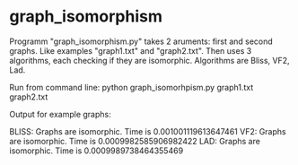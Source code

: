 # graph_isomorphism

Programm "graph_isomorphism.py" takes 2 aruments: first and second graphs. Like examples "graph1.txt" and "graph2.txt".
Then uses 3 algorithms, each checking if they are isomorphic. Algorithms are Bliss, VF2, Lad.

Run from command line: python graph_isomorhpism.py graph1.txt graph2.txt

Output for example graphs:

BLISS:
Graphs are isomorphic.
Time is 0.001001119613647461
VF2:
Graphs are isomorphic.
Time is 0.0009982585906982422
LAD:
Graphs are isomorphic.
Time is 0.0009989738464355469
